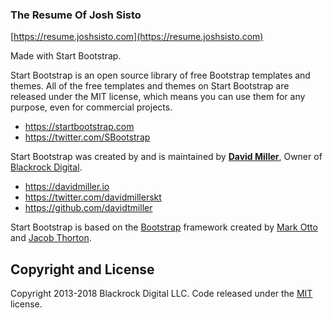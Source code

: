 ### The Resume Of Josh Sisto

[https://resume.joshsisto.com](https://resume.joshsisto.com)

Made with Start Bootstrap.

Start Bootstrap is an open source library of free Bootstrap templates and themes. All of the free templates and themes on Start Bootstrap are released under the MIT license, which means you can use them for any purpose, even for commercial projects.

* https://startbootstrap.com
* https://twitter.com/SBootstrap

Start Bootstrap was created by and is maintained by **[David Miller](https://davidmiller.io/)**, Owner of [Blackrock Digital](https://blackrockdigital.io/).

* https://davidmiller.io
* https://twitter.com/davidmillerskt
* https://github.com/davidtmiller

Start Bootstrap is based on the [Bootstrap](https://getbootstrap.com/) framework created by [Mark Otto](https://twitter.com/mdo) and [Jacob Thorton](https://twitter.com/fat).

## Copyright and License

Copyright 2013-2018 Blackrock Digital LLC. Code released under the [MIT](https://github.com/BlackrockDigital/startbootstrap-resume/blob/gh-pages/LICENSE) license.
